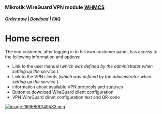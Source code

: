 ### Mikrotik WireGuard VPN module **[WHMCS](https://puqcloud.com/link.php?id=77)** 

#####  [Order now](https://puqcloud.com/index.php?rp=/store/whmcs-module-mikrotik-wireguard-vpn) | [Dowload](https://download.puqcloud.com/WHMCS/servers/PUQ_WHMCS-Mikrotik-WireGuard-VPN/) | [FAQ](https://faq.puqcloud.com/)

# Home screen

The end customer, after logging in to his own customer panel, has access to the following information and options:

- Link to the user manual (*which was defined by the administrator when setting up the service.*).
- Link to the VPN clients (*which was defined by the administrator when setting up the service.*).
- Information about available VPN protocols and statuses
- Button to download WireGuard client configuration
- VPN WireGuard clinet configuration text and QR-code

[![image-1696800149533.png](https://doc.puq.info/uploads/images/gallery/2023-10/scaled-1680-/image-1696800149533.png)](https://doc.puq.info/uploads/images/gallery/2023-10/image-1696800149533.png)